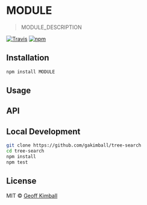 # MODULE

> MODULE_DESCRIPTION

[![Travis](https://img.shields.io/travis/gakimball/MODULE.svg?maxAge=2592000)](https://travis-ci.org/gakimball/MODULE) [![npm](https://img.shields.io/npm/v/MODULE.svg?maxAge=2592000)](https://www.npmjs.com/package/MODULE)

## Installation

```bash
npm install MODULE
```

## Usage

## API

## Local Development

```bash
git clone https://github.com/gakimball/tree-search
cd tree-search
npm install
npm test
```

## License

MIT &copy; [Geoff Kimball](http://geoffkimball.com)
